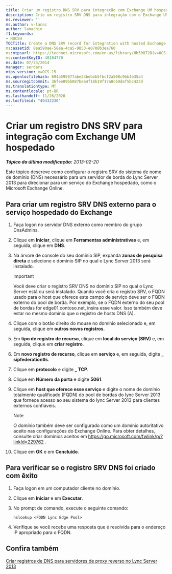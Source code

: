```yaml
---
title: Criar um registro DNS SRV para integração com Exchange UM hospedado
description: Crie um registro SRV DNS para integração com o Exchange UM hospedado.
ms.reviewer: ''
ms.author: v-lanac
author: lanachin
f1.keywords:
- NOCSH
TOCTitle: Create a DNS SRV record for integration with hosted Exchange UM
ms:assetid: 8ea590ae-58ea-4ca5-9853-e0708b3ea760
ms:mtpsurl: https://technet.microsoft.com/en-us/library/Hh500728(v=OCS.15)
ms:contentKeyID: 48184770
ms.date: 07/23/2014
manager: serdars
mtps_version: v=OCS.15
ms.openlocfilehash: 694a595977abe33bebbb5fbcf2a508c9bb4e35a4
ms.sourcegitcommit: 36fee89bb887bea4f18b19f17a8c69daf5bc423d
ms.translationtype: MT
ms.contentlocale: pt-BR
ms.lasthandoff: 11/26/2020
ms.locfileid: "49432230"
---
```

# <a name="create-a-dns-srv-record-for-integration-with-hosted-exchange-um"></a>Criar um registro DNS SRV para integração com Exchange UM hospedado

<div data-xmlns="http://www.w3.org/1999/xhtml">

<div class="topic" data-xmlns="http://www.w3.org/1999/xhtml" data-msxsl="urn:schemas-microsoft-com:xslt" data-cs="https://msdn.microsoft.com/">

<div data-asp="https://msdn2.microsoft.com/asp">



</div>

<div id="mainSection">

<div id="mainBody">

<span> </span>

_**Tópico da última modificação:** 2013-02-20_

Este tópico descreve como configurar o registro SRV do sistema de nome de domínio (DNS) necessário para um servidor de borda do Lync Server 2013 para direcionar para um serviço do Exchange hospedado, como o Microsoft Exchange Online.

<div>

## <a name="to-create-an-external-dns-srv-record-for-the-hosted-exchange-service"></a>Para criar um registro SRV DNS externo para o serviço hospedado do Exchange

1.  Faça logon no servidor DNS externo como membro do grupo DnsAdmins.

2.  Clique em **Iniciar**, clique em **Ferramentas administrativas** e, em seguida, clique em **DNS**.

3.  Na árvore de console do seu domínio SIP, expanda **zonas de pesquisa direta** e selecione o domínio SIP no qual o Lync Server 2013 será instalado.
    
    <div>
    

    > [!IMPORTANT]
    > Você deve criar o registro SRV DNS no domínio SIP no qual o Lync Server está ou será instalado. Quando você cria o registro SRV, o FQDN usado para o host que oferece este campo de serviço deve ser o FQDN externo do pool de borda. Por exemplo, se o FQDN externo do seu pool de bordas for edge01.contoso.net, insira esse valor. Isso também deve estar no mesmo domínio que o registro de hosts DNS (A).

    
    </div>

4.  Clique com o botão direito do mouse no domínio selecionado e, em seguida, clique em **outros novos registros**.

5.  Em **tipo de registro de recurso**, clique em **local do serviço (SRV)** e, em seguida, clique em **criar registro**.

6.  Em **novo registro de recurso**, clique em **serviço** e, em seguida, digite **\_ sipfederationtls**.

7.  Clique em **protocolo** e digite **\_ TCP**.

8.  Clique em **Número da porta** e digite **5061**.

9.  Clique em **host que oferece esse serviço** e digite o nome de domínio totalmente qualificado (FQDN) do pool de bordas do lync Server 2013 que fornece acesso ao seu sistema do lync Server 2013 para clientes externos confiáveis.
    
    <div>
    

    > [!NOTE]
    > O domínio também deve ser configurado como um domínio autoritativo aceito nas configurações do Exchange Online. Para obter detalhes, consulte criar domínios aceitos em <A href="https://go.microsoft.com/fwlink/p/?linkid=229762">https://go.microsoft.com/fwlink/p/?linkId=229762</A> .

    
    </div>

10. Clique em **OK** e em **Concluído**.

</div>

<div>

## <a name="to-verify-that-the-dns-srv-record-was-created-successfully"></a>Para verificar se o registro SRV DNS foi criado com êxito

1.  Faça logon em um computador cliente no domínio.

2.  Clique em  **Iniciar** e em  **Executar**.

3.  No prompt de comando, execute o seguinte comando:
    
        nslookup <FQDN Lync Edge Pool>

4.  Verifique se você recebe uma resposta que é resolvida para o endereço IP apropriado para o FQDN.

</div>

<div>

## <a name="see-also"></a>Confira também


[Criar registros de DNS para servidores de proxy reverso no Lync Server 2013](lync-server-2013-create-dns-records-for-reverse-proxy-servers.md)  
  

</div>

</div>

<span> </span>

</div>

</div>

</div>

